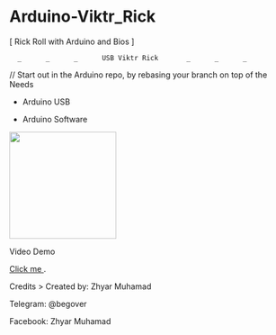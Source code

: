 
# Arduino-Viktr_Rick
[ Rick Roll with Arduino and Bios ]

      _      _      _      USB Viktr Rick       _      _      _


// Start out in the Arduino repo, by rebasing your branch on top of the
Needs

 - Arduino USB

 - Arduino Software

<img hight="200" width="190" src="https://cdn.hackaday.io/images/5546951468606577704.jpg" > 

Video Demo

<html> 
<body> 


<p> 
<a href="https://drive.google.com/file/d/19KdaM2VQOcY16BpQk9oNytH3-UbmfbxU/view" target="_blank">Click me </a>.
</p>

</body> 
</html>
 

Credits >
Created by: Zhyar Muhamad

Telegram: @begover

Facebook: Zhyar Muhamad

